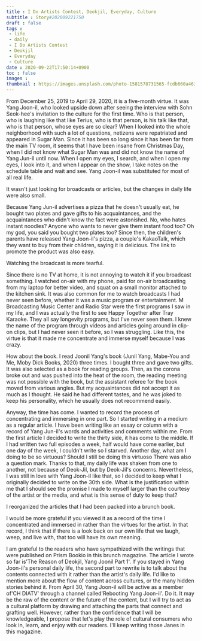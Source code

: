 ```yaml
---
title : I Do Artists Contest, Deokjil, Everyday, Culture
subtitle : Story#202009221750
draft : false
tags :
 - life
 - daily
 - I Do Artists Contest
 - Deokjil
 - Everyday
 - Culture
date : 2020-09-22T17:50:14+0900
toc : false
images : 
thumbnail : https://images.unsplash.com/photo-1581578731565-fcdb660a4639?ixlib=rb-1.2.1&q=85&fm=jpg&crop=entropy&cs=srgb&ixid=eyJhcHBfaWQiOjE1NTU0OX0
---
```

From December 25, 2019 to April 29, 2020, it is a five-month virtue. It was Yang Joon-il, who looked upside down after seeing the interview with Sohn Seok-hee's invitation to the culture for the first time. Who is that person, who is laughing like that like Terius, who is that person, is his talk like that, who is that person, whose eyes are so clear? When I looked into the whole neighborhood with such a lot of questions, netizens were repatriated and appeared in Sugar Man. Since it has been so long since it has been far from the main TV room, it seems that I have been insane from Christmas Day, when I did not know what Sugar Man was and did not know the name of Yang Jun-il until now. When I open my eyes, I search, and when I open my eyes, I look into it, and when I appear on the show, I take notes on the schedule table and wait and see. Yang Joon-il was substituted for most of all real life.  

It wasn't just looking for broadcasts or articles, but the changes in daily life were also small.  

Because Yang Jun-il advertises a pizza that he doesn't usually eat, he bought two plates and gave gifts to his acquaintances, and the acquaintances who didn't know the fact were astonished. No, who hates instant noodles? Anyone who wants to never give them instant food too? Oh my god, you said you bought two plates too? Since then, the children's parents have released Yang Joon-il's pizza, a couple's KakaoTalk, which they want to buy from their children, saying it is delicious. The link to promote the product was also easy.  

Watching the broadcast is more tearful.  

Since there is no TV at home, it is not annoying to watch it if you broadcast something. I watched on-air with my phone, paid for on-air broadcasting from my laptop for better video, and squat on a small monitor attached to the kitchen sink. It was also common for me to watch broadcasts I had never seen before, whether it was a music program or entertainment. M Broadcasting Music Center and Radio Star were the first programs I saw in my life, and I was actually the first to see Happy Together after Tray Karaoke. They all say longevity programs, but I've never seen them. I knew the name of the program through videos and articles going around in clip-on clips, but I had never seen it before, so I was struggling. Like this, the virtue is that it made me concentrate and immerse myself because I was crazy.  

How about the book. I read Joonil Yang's book (Junil Yang, Mabe-You and Me, Moby Dick Books, 2020) three times. I bought three and gave two gifts. It was also selected as a book for reading groups. Then, as the corona broke out and was pushed into the heat of the room, the reading meeting was not possible with the book, but the assistant referee for the book moved from various angles. But my acquaintances did not accept it as much as I thought. He said he had different tastes, and he was joked to keep his personality, which he usually does not recommend easily.  

Anyway, the time has come. I wanted to record the process of concentrating and immersing in one part. So I started writing in a medium as a regular article. I have been writing like an essay or column with a record of Yang Jun-il's words and activities and comments within me. From the first article I decided to write the thirty side, it has come to the middle. If I had written two full episodes a week, half would have come earlier, but one day of the week, I couldn't write so I starved. Another day, what am I doing to be so virtuous? Should I still be doing this virtuoso There was also a question mark. Thanks to that, my daily life was shaken from one to another, not because of Deok-Jil, but by Deok-Jil's concerns. Nevertheless, I was still in love with Yang Joon-il like that, so I decided to keep what I originally decided to write on the 30th side. What is the justification within me that I should see the promise I made to myself larger than the courtesy of the artist or the media, and what is this sense of duty to keep that?  

I reorganized the articles that I had been packed into a brunch book.  

I would be more grateful if you viewed it as a record of the time I concentrated and immersed in rather than the virtues for the artist. In that record, I think that if there is a look back on our own life that we laugh, weep, and live with, that too will have its own meaning.  

I am grateful to the readers who have sympathized with the writings that were published on Prism Bookio in this brunch magazine. The article I wrote so far is'The Reason of Deokjil, Yang Joonil Part 1'. If you stayed in Yang Joon-il's personal daily life, the second part to rewrite is to talk about the contents connected with it rather than the artist's daily life. I'd like to mention more about the flow of content across cultures, or the many hidden stories behind it. From April 30, Yang Joon-il will be active as a member of'CH DIATV' through a channel called'Rebooting Yang Joon-il'. Do it. It may be the raw of the content or the future of the content, but I will try to act as a cultural platform by drawing and attaching the parts that connect and grafting well. However, rather than the confidence that I will be knowledgeable, I propose that let's play the role of cultural consumers who look in, learn, and enjoy with our readers. I'll keep writing those Janes in this magazine.  
